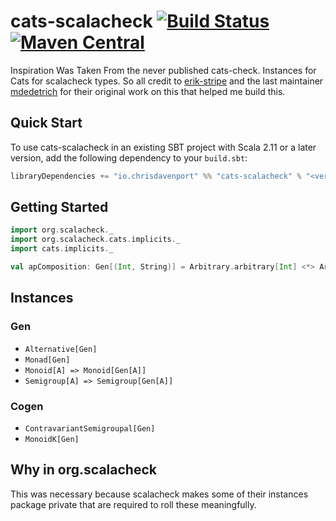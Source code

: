 # cats-scalacheck [![Build Status](https://travis-ci.org/ChristopherDavenport/cats-scalacheck.svg?branch=master)](https://travis-ci.org/ChristopherDavenport/cats-scalacheck) [![Maven Central](https://maven-badges.herokuapp.com/maven-central/io.chrisdavenport/cats-scalacheck_2.12/badge.svg)](https://maven-badges.herokuapp.com/maven-central/io.chrisdavenport/cats-scalacheck_2.12)

Inspiration Was Taken From the never published cats-check. Instances for Cats for scalacheck types. So all credit to [erik-stripe](https://github.com/erik-stripe) and the last maintainer [mdedetrich](https://github.com/mdedetrich) for their original work on this that helped me build this.

## Quick Start

To use cats-scalacheck in an existing SBT project with Scala 2.11 or a later version, add the following dependency to your
`build.sbt`:

```scala
libraryDependencies += "io.chrisdavenport" %% "cats-scalacheck" % "<version>"
```

## Getting Started

```scala
import org.scalacheck._
import org.scalacheck.cats.implicits._
import cats.implicits._

val apComposition: Gen[(Int, String)] = Arbitrary.arbitrary[Int] <*> Arbitrary.arbitrary[String]
```

## Instances

### Gen

- `Alternative[Gen]`
- `Monad[Gen]`
- `Monoid[A] => Monoid[Gen[A]]`
- `Semigroup[A] => Semigroup[Gen[A]]`

### Cogen

- `ContravariantSemigroupal[Gen]`
- `MonoidK[Gen]`

## Why in org.scalacheck

This was necessary because scalacheck makes some of their instances package private that
are required to roll these meaningfully.